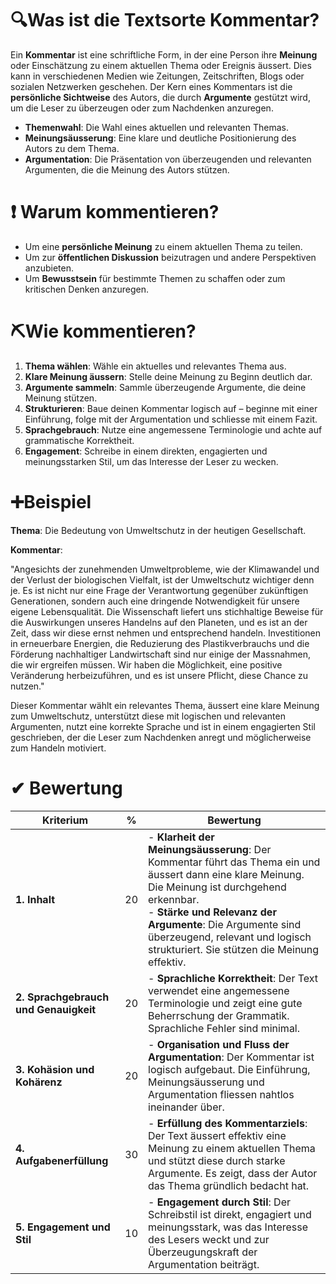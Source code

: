 # 🔍Was ist die Textsorte Kommentar?

Ein **Kommentar** ist eine schriftliche Form, in der eine Person ihre **Meinung** oder Einschätzung zu einem aktuellen Thema oder Ereignis äussert. Dies kann in verschiedenen Medien wie Zeitungen, Zeitschriften, Blogs oder sozialen Netzwerken geschehen. Der Kern eines Kommentars ist die **persönliche Sichtweise** des Autors, die durch **Argumente** gestützt wird, um die Leser zu überzeugen oder zum Nachdenken anzuregen.

- **Themenwahl**: Die Wahl eines aktuellen und relevanten Themas.
- **Meinungsäusserung**: Eine klare und deutliche Positionierung des Autors zu dem Thema.
- **Argumentation**: Die Präsentation von überzeugenden und relevanten Argumenten, die die Meinung des Autors stützen.

# ❗ Warum kommentieren?

- Um eine **persönliche Meinung** zu einem aktuellen Thema zu teilen.
- Um zur **öffentlichen Diskussion** beizutragen und andere Perspektiven anzubieten.
- Um **Bewusstsein** für bestimmte Themen zu schaffen oder zum kritischen Denken anzuregen.

# ⛏Wie kommentieren?

1. **Thema wählen**: Wähle ein aktuelles und relevantes Thema aus.
2. **Klare Meinung äussern**: Stelle deine Meinung zu Beginn deutlich dar.
3. **Argumente sammeln**: Sammle überzeugende Argumente, die deine Meinung stützen.
4. **Strukturieren**: Baue deinen Kommentar logisch auf – beginne mit einer Einführung, folge mit der Argumentation und schliesse mit einem Fazit.
5. **Sprachgebrauch**: Nutze eine angemessene Terminologie und achte auf grammatische Korrektheit.
6. **Engagement**: Schreibe in einem direkten, engagierten und meinungsstarken Stil, um das Interesse der Leser zu wecken.

# ➕Beispiel

**Thema**: Die Bedeutung von Umweltschutz in der heutigen Gesellschaft.

**Kommentar**:

"Angesichts der zunehmenden Umweltprobleme, wie der Klimawandel und der Verlust der biologischen Vielfalt, ist der Umweltschutz wichtiger denn je. Es ist nicht nur eine Frage der Verantwortung gegenüber zukünftigen Generationen, sondern auch eine dringende Notwendigkeit für unsere eigene Lebensqualität. Die Wissenschaft liefert uns stichhaltige Beweise für die Auswirkungen unseres Handelns auf den Planeten, und es ist an der Zeit, dass wir diese ernst nehmen und entsprechend handeln. Investitionen in erneuerbare Energien, die Reduzierung des Plastikverbrauchs und die Förderung nachhaltiger Landwirtschaft sind nur einige der Massnahmen, die wir ergreifen müssen. Wir haben die Möglichkeit, eine positive Veränderung herbeizuführen, und es ist unsere Pflicht, diese Chance zu nutzen."

Dieser Kommentar wählt ein relevantes Thema, äussert eine klare Meinung zum Umweltschutz, unterstützt diese mit logischen und relevanten Argumenten, nutzt eine korrekte Sprache und ist in einem engagierten Stil geschrieben, der die Leser zum Nachdenken anregt und möglicherweise zum Handeln motiviert.

# ✔ Bewertung

| Kriterium                             | %   | Bewertung                                                                                                                                                                                                                                                                                            |
| ------------------------------------- | --- | ---------------------------------------------------------------------------------------------------------------------------------------------------------------------------------------------------------------------------------------------------------------------------------------------------- |
| **1. Inhalt**                         | 20  | - **Klarheit der Meinungsäusserung**: Der Kommentar führt das Thema ein und äussert dann eine klare Meinung. Die Meinung ist durchgehend erkennbar.<br>- **Stärke und Relevanz der Argumente**: Die Argumente sind überzeugend, relevant und logisch strukturiert. Sie stützen die Meinung effektiv. |
| **2. Sprachgebrauch und Genauigkeit** | 20  | - **Sprachliche Korrektheit**: Der Text verwendet eine angemessene Terminologie und zeigt eine gute Beherrschung der Grammatik. Sprachliche Fehler sind minimal.                                                                                                                                     |
| **3. Kohäsion und Kohärenz**          | 20  | - **Organisation und Fluss der Argumentation**: Der Kommentar ist logisch aufgebaut. Die Einführung, Meinungsäusserung und Argumentation fliessen nahtlos ineinander über.                                                                                                                           |
| **4. Aufgabenerfüllung**              | 30  | - **Erfüllung des Kommentarziels**: Der Text äussert effektiv eine Meinung zu einem aktuellen Thema und stützt diese durch starke Argumente. Es zeigt, dass der Autor das Thema gründlich bedacht hat.                                                                                               |
| **5. Engagement und Stil**            | 10  | - **Engagement durch Stil**: Der Schreibstil ist direkt, engagiert und meinungsstark, was das Interesse des Lesers weckt und zur Überzeugungskraft der Argumentation beiträgt.                                                                                                                       |
